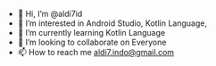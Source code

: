 - 👋 Hi, I’m @aldi7id
- 👀 I’m interested in Android Studio, Kotlin Language, 
- 🌱 I’m currently learning Kotlin Language
- 💞️ I’m looking to collaborate on Everyone
- 📫 How to reach me aldi7.indo@gmail.com

<!---
aldi7id/aldi7id is a ✨ special ✨ repository because its `README.md` (this file) appears on your GitHub profile.
You can click the Preview link to take a look at your changes.
--->
